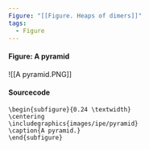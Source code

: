 ```yaml
---
Figure: "[[Figure. Heaps of dimers]]"
tags:
  - Figure
---
```

#### Figure: A pyramid

![[A pyramid.PNG]]

#### Sourcecode

```
\begin{subfigure}{0.24 \textwidth}
\centering
\includegraphics{images/ipe/pyramid}
\caption{A pyramid.}
\end{subfigure}
```